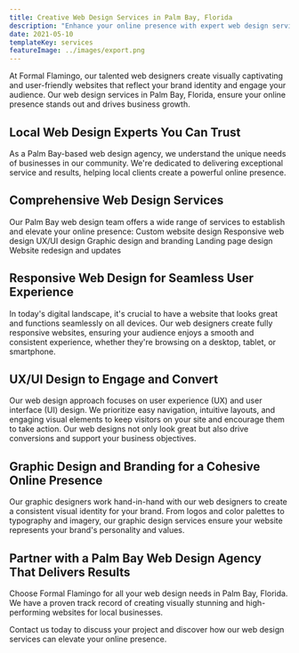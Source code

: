 ```yaml
---
title: Creative Web Design Services in Palm Bay, Florida
description: "Enhance your online presence with expert web design services in Palm Bay, Florida. Your Agency Name crafts visually stunning and user-friendly websites tailored to your business needs."
date: 2021-05-10
templateKey: services
featureImage: ../images/export.png
---
```




At Formal Flamingo, our talented web designers create visually captivating and user-friendly websites that reflect your brand identity and engage your audience. Our web design services in Palm Bay, Florida, ensure your online presence stands out and drives business growth.

## Local Web Design Experts You Can Trust
 As a Palm Bay-based web design agency, we understand the unique needs of businesses in our community. We're dedicated to delivering exceptional service and results, helping local clients create a powerful online presence.

## Comprehensive Web Design Services 

Our Palm Bay web design team offers a wide range of services to establish and elevate your online presence:
Custom website design
Responsive web design
UX/UI design
Graphic design and branding
Landing page design
Website redesign and updates

## Responsive Web Design for Seamless User Experience 

In today's digital landscape, it's crucial to have a website that looks great and functions seamlessly on all devices. Our web designers create fully responsive websites, ensuring your audience enjoys a smooth and consistent experience, whether they're browsing on a desktop, tablet, or smartphone.

## UX/UI Design to Engage and Convert 
Our web design approach focuses on user experience (UX) and user interface (UI) design. We prioritize easy navigation, intuitive layouts, and engaging visual elements to keep visitors on your site and encourage them to take action. Our web designs not only look great but also drive conversions and support your business objectives.

## Graphic Design and Branding for a Cohesive Online Presence
 Our graphic designers work hand-in-hand with our web designers to create a consistent visual identity for your brand. From logos and color palettes to typography and imagery, our graphic design services ensure your website represents your brand's personality and values.

##  Partner with a Palm Bay Web Design Agency That Delivers Results 

Choose Formal Flamingo for all your web design needs in Palm Bay, Florida. We have a proven track record of creating visually stunning and high-performing websites for local businesses. 

Contact us today to discuss your project and discover how our web design services can elevate your online presence.